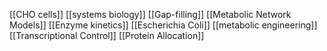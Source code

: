 [[CHO cells]]
[[systems biology]]
[[Gap-filling]]
[[Metabolic Network Models]]
[[Enzyme kinetics]]
[[Escherichia Coli]]
[[metabolic engineering]]
[[Transcriptional Control]]
[[Protein Allocation]]
